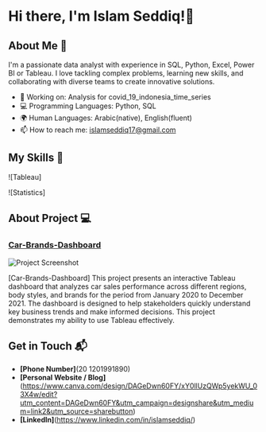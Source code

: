 # Hi there, I'm Islam Seddiq!👋

## About Me 🚀

I'm a passionate data analyst with experience in SQL, Python, Excel, Power BI or Tableau. I love tackling complex problems, learning new skills, and collaborating with diverse teams to create innovative solutions.

- 🔭 Working on: Analysis for covid_19_indonesia_time_series 
- 💻 Programming Languages: Python, SQL
- 🌍 Human Languages: Arabic(native), English(fluent)
- 📫 How to reach me: islamseddiq17@gmail.com

## My Skills 🧠

![Tableau]

![Statistics]

## About Project 💻

### [Car-Brands-Dashboard](https://drive.google.com/drive/folders/1qx9PTwFaLhGUc_G4EppaFmuhOOXQWOAj?usp=drive_link)

![Project Screenshot](https://i.supaimg.com/ea56fdc1-3a5a-4397-bb41-8da2bf51758d.jpg)

[Car-Brands-Dashboard] This project presents an interactive Tableau dashboard that analyzes car sales performance across different regions, body styles, and brands for the period from January 2020 to December 2021. The dashboard is designed to help stakeholders quickly understand key business trends and make informed decisions. This project demonstrates my ability to use Tableau effectively.


## Get in Touch 📬
- **[Phone Number]**(20 1201991890)
- **[Personal Website / Blog]**(https://www.canva.com/design/DAGeDwn60FY/xY0llUzQWp5yekWU_03X4w/edit?utm_content=DAGeDwn60FY&utm_campaign=designshare&utm_medium=link2&utm_source=sharebutton)
- **[LinkedIn]**(https://www.linkedin.com/in/islamseddiq/)
